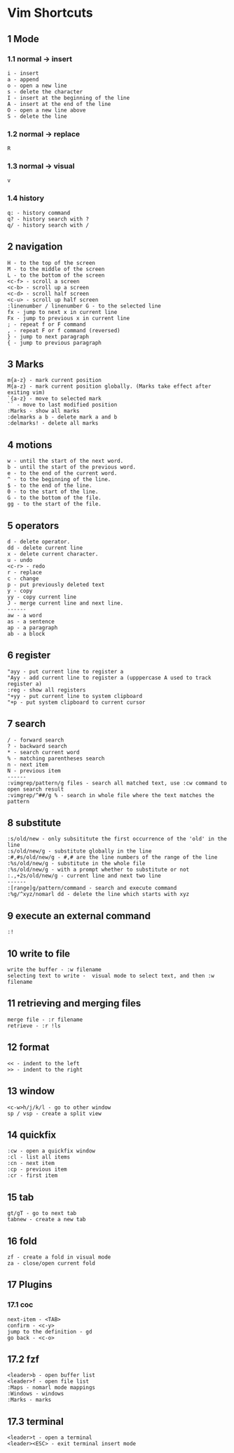 # Vim Shortcuts

## 1 Mode

### 1.1 normal -> insert

  ```
  i - insert
  a - append
  o - open a new line
  s - delete the character
  I - insert at the beginning of the line
  A - insert at the end of the line
  O - open a new line above
  S - delete the line
  ```

### 1.2 normal -> replace

  ```
  R
  ```

### 1.3 normal -> visual

  ```
  v
  ```

### 1.4 history

  ```
  q: - history command
  q? - history search with ?
  q/ - history search with /
  ```

## 2 navigation

  ```
  H - to the top of the screen
  M - to the middle of the screen
  L - to the bottom of the screen
  <c-f> - scroll a screen
  <c-b> - scroll up a screen
  <c-d> - scroll half screen
  <c-u> - scroll up half screen
  :linenumber / linenumber G - to the selected line
  fx - jump to next x in current line
  Fx - jump to previous x in current line
  ; - repeat f or F command
  , - repeat F or f command (reversed)
  } - jump to next paragraph
  { - jump to previous paragraph
  ```

## 3 Marks
  
  ```
  m{a-z} - mark current position
  M{a-z} - mark current position globally. (Marks take effect after exiting vim)
  `{a-z} - move to selected mark
  `` - move to last modified position
  :Marks - show all marks
  :delmarks a b - delete mark a and b
  :delmarks! - delete all marks
  ```

## 4 motions

  ```
  w - until the start of the next word.
  b - until the start of the previous word.
  e - to the end of the current word.
  ^ - to the beginning of the line.
  $ - to the end of the line.
  0 - to the start of the line.
  G - to the bottom of the file.
  gg - to the start of the file.
  ```

## 5 operators

  ```
  d - delete operator.
  dd - delete current line
  x - delete current character.
  u - undo
  <c-r> - redo
  r - replace
  c - change
  p - put previously deleted text
  y - copy
  yy - copy current line
  J - merge current line and next line.
  ------
  aw - a word
  as - a sentence
  ap - a paragraph
  ab - a block
  ```

## 6 register

  ```
  "ayy - put current line to register a 
  "Ayy - add current line to register a (upppercase A used to track register a)
  :reg - show all registers
  "+yy - put current line to system clipboard 
  "+p - put system clipboard to current cursor
  ```

## 7 search

  ```
  / - forward search
  ? - backward search
  * - search current word
  % - matching parentheses search
  n - next item
  N - previous item
  ------
  :vimgrep/pattern/g files - search all matched text, use :cw command to open search result
  :vimgrep/^##/g % - search in whole file where the text matches the pattern
  ```

## 8 substitute

  ```
  :s/old/new - only subsititute the first occurrence of the 'old' in the line
  :s/old/new/g - substitute globally in the line
  :#,#s/old/new/g - #,# are the line numbers of the range of the line
  :%s/old/new/g - substitute in the whole file
  :%s/old/new/g - with a prompt whether to substitute or not
  :.,+2s/old/new/g - current line and next two line
  ------
  :[range]g/pattern/command - search and execute command
  :%g/^xyz/nomarl dd - delete the line which starts with xyz
  ```

## 9 execute an external command

  ```
  :!
  ```

## 10 write to file

  ```
  write the buffer - :w filename
  selecting text to write -  visual mode to select text, and then :w filename
  ```

## 11 retrieving and merging files

  ```
  merge file - :r filename
  retrieve - :r !ls
  ```

## 12 format

  ```
  << - indent to the left
  >> - indent to the right
  ```

## 13 window

  ```
  <c-w>h/j/k/l - go to other window
  sp / vsp - create a split view
  ```

## 14 quickfix

  ```
  :cw - open a quickfix window
  :cl - list all items
  :cn - next item
  :cp - previous item
  :cr - first item
  ```

## 15 tab

  ```
  gt/gT - go to next tab
  tabnew - create a new tab
  ```

## 16 fold

  ```
  zf - create a fold in visual mode
  za - close/open current fold
  ```

## 17 Plugins

### 17.1 coc

  ```
  next-item - <TAB>
  confirm - <c-y>
  jump to the definition - gd
  go back - <c-o>
  ```

## 17.2 fzf

  ```
  <leader>b - open buffer list
  <leader>f - open file list
  :Maps - nomarl mode mappings
  :Windows - windows
  :Marks - marks
  ```

## 17.3 terminal

  ```
  <leader>t - open a terminal
  <leader><ESC> - exit terminal insert mode
  ```

